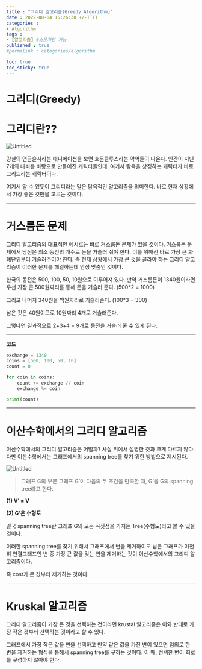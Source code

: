 ```yaml
---
title : "그리디 알고리즘(Greedy Algorithm)"
date : 2022-08-04 15:26:30 +/-TTTT
categories : 
- Algorithm
tags : 
- [알고리즘] #소문자만 가능
published : true
#permalink : categories/algorithm

toc: true
toc_sticky: true
---
```


# 그리디(Greedy)



# 그리디란??

![Untitled](https://blog.kakaocdn.net/dn/cP0PNT/btquvjrePGZ/SYzX5fRvUmbRJay666oBYK/img.jpg)

강철의 연금술사라는 애니메이션을 보면 호문클루스라는 악역들이 나온다. 인간이 지닌 7개의 대죄를 바탕으로 만들어진 캐릭터들인데, 여기서 탐욕을 상징하는 캐릭터가 바로 그리드라는 캐릭터이다.

여기서 알 수 있듯이 그리디라는 말은 탐욕적인 알고리즘을 의미한다. 바로 현재 상황에서 가장 좋은 것만을 고르는 것이다. 

----------------------------------

# 거스름돈 문제

그리디 알고리즘의 대표적인 예시로는 바로 거스름돈 문제가 있을 것이다. 거스름돈 문제에서 당신은 최소 동전의 개수로 돈을 거슬러 줘야 한다. 이를 위해선 바로 가장 큰 화폐단위부터 거슬러주어야 한다. 즉 현재 상황에서 가장 큰 것을 골라야 하는 그리디 알고리즘이 이러한 문제를 해결하는데 안성 맞춤인 것이다.

한국의 동전은 500, 100, 50, 10원으로 이루어져 있다. 만약 거스름돈이 1340원이라면 우선 가장 큰 500원짜리를 통해 돈을 거슬러 준다. (500*2 = 1000)

그리고 나머지 340원을 백원짜리로 거슬러준다. (100*3 = 300)

남은 것은 40원이므로 10원짜리 4개로 거슬러준다.

그렇다면 결과적으로 2+3+4 = 9개로 동전을 거슬러 줄 수 있게 된다.

------------------------------------

**코드** 

```python
exchange = 1340
coins = [500, 100, 50, 10]
count = 0

for coin in coins:
	count += exchange // coin
	exchange %= coin

print(count)	
```

----------------------------------

# 이산수학에서의 그리디 알고리즘

이산수학에서의 그리디 알고리즘은 어떨까? 사실 위에서 설명한 것과 크게 다르지 않다. 다만 이산수학에서는 그래프에서의 spanning tree를 찾기 위한 방법으로 제시된다.

![Untitled](https://www.researchgate.net/publication/330778836/figure/fig2/AS:721420615168005@1549011486980/Example-of-Minimum-spanning-tree-11.jpg)

> 그래프 G의 부분 그래프 G’이 다음의 두 조건을 만족할 때,  G’을 G의 spanning tree라고 한다.
> 

**(1) V’ = V**

**(2) G’은 수형도**

결국 spanning tree란 그래프 G의 모든 꼭짓점을 가지는 Tree(수형도)라고 볼 수 있을 것이다.

이러한 spanning tree를 찾기 위해서 그래프에서 변을 제거하여도 남은 그래프가 여전히 연결그래프인 변 중 가장 큰 값을 갖는 변을 제거하는 것이 이산수학에서의 그리디 알고리즘이다.

즉 cost가 큰 값부터 제거하는 것이다.

----------------------------------------

# Kruskal 알고리즘

그리디 알고리즘이 가장 큰 것을 선택하는 것이라면 krustal 알고리즘은 이와 반대로 가장 작은 것부터 선택하는 것이라고 할 수 있다. 

그래프에서 가장 작은 값을 변을 선택하고 만약 같은 값을 가진 변이 있으면 임의로 한 변을 제거하는 형식을 통해서 spanning tree를 구하는 것이다. 이 때, 선택한 변이 회로를 구성하지 않아야 한다.